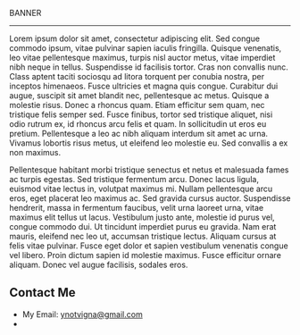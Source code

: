 BANNER 

---
Lorem ipsum dolor sit amet, consectetur adipiscing elit. Sed congue commodo ipsum, vitae pulvinar sapien iaculis fringilla. Quisque venenatis, leo vitae pellentesque maximus, turpis nisl auctor metus, vitae imperdiet nibh neque in tellus. Suspendisse id facilisis tortor. Cras non convallis nunc. Class aptent taciti sociosqu ad litora torquent per conubia nostra, per inceptos himenaeos. Fusce ultricies et magna quis congue. Curabitur dui augue, suscipit sit amet blandit nec, pellentesque ac metus. Quisque a molestie risus. Donec a rhoncus quam. Etiam efficitur sem quam, nec tristique felis semper sed. Fusce finibus, tortor sed tristique aliquet, nisi odio rutrum ex, id rhoncus arcu felis et quam. In sollicitudin ut eros eu pretium. Pellentesque a leo ac nibh aliquam interdum sit amet ac urna. Vivamus lobortis risus metus, ut eleifend leo molestie eu. Sed convallis a ex non maximus.

Pellentesque habitant morbi tristique senectus et netus et malesuada fames ac turpis egestas. Sed tristique fermentum arcu. Donec lacus ligula, euismod vitae lectus in, volutpat maximus mi. Nullam pellentesque arcu eros, eget placerat leo maximus ac. Sed gravida cursus auctor. Suspendisse hendrerit, massa in fermentum faucibus, velit urna laoreet urna, vitae maximus elit tellus ut lacus. Vestibulum justo ante, molestie id purus vel, congue commodo dui. Ut tincidunt imperdiet purus eu gravida. Nam erat mauris, eleifend nec leo ut, accumsan tristique lectus. Aliquam cursus at felis vitae pulvinar. Fusce eget dolor et sapien vestibulum venenatis congue vel libero. Proin dictum sapien id molestie maximus. Fusce efficitur ornare aliquam. Donec vel augue facilisis, sodales eros.

## Contact Me

* My Email: ynotvigna@gmail.com
* 
